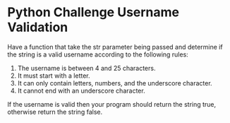 # Python Challenge Username Validation

Have a function that take the str parameter being passed and determine if the string is a valid username according to the following rules:

1. The username is between 4 and 25 characters.
2. It must start with a letter.
3. It can only contain letters, numbers, and the underscore character.
4. It cannot end with an underscore character.

If the username is valid then your program should return the string true, otherwise return the string false.